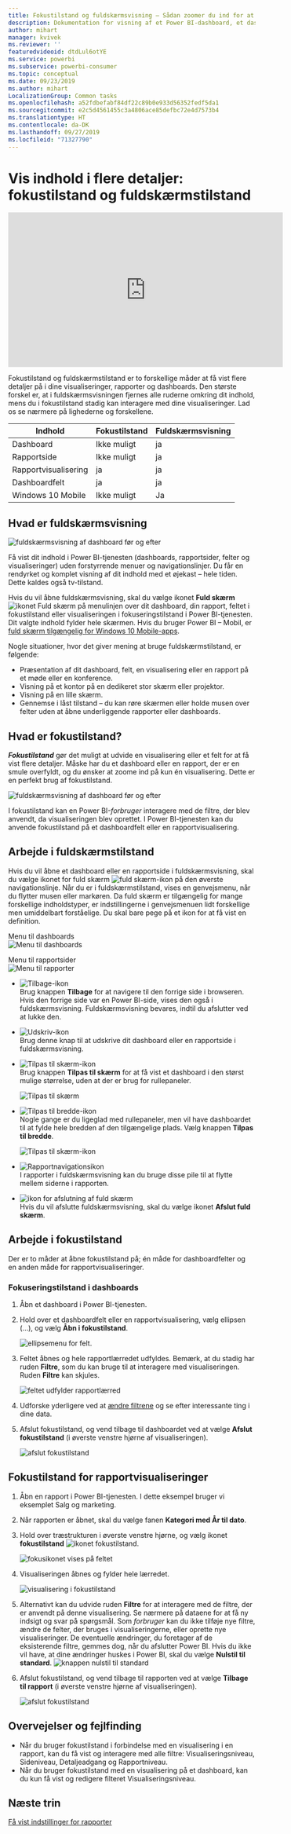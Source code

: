 ```yaml
---
title: Fokustilstand og fuldskærmsvisning – Sådan zoomer du ind for at få vist flere detaljer
description: Dokumentation for visning af et Power BI-dashboard, et dashboardfelt, en rapport eller en rapportvisualisering i fokustilstand eller fuldskærmsvisning
author: mihart
manager: kvivek
ms.reviewer: ''
featuredvideoid: dtdLul6otYE
ms.service: powerbi
ms.subservice: powerbi-consumer
ms.topic: conceptual
ms.date: 09/23/2019
ms.author: mihart
LocalizationGroup: Common tasks
ms.openlocfilehash: a52fdbefabf84df22c89b0e933d56352fedf5da1
ms.sourcegitcommit: e2c5d4561455c3a4806ace85defbc72e4d7573b4
ms.translationtype: HT
ms.contentlocale: da-DK
ms.lasthandoff: 09/27/2019
ms.locfileid: "71327790"
---
```

# <a name="display-content-in-more-detail-focus-mode-and-full-screen-mode"></a>Vis indhold i flere detaljer: fokustilstand og fuldskærmstilstand

<iframe width="560" height="315" src="https://www.youtube.com/embed/dtdLul6otYE" frameborder="0" allowfullscreen></iframe>

Fokustilstand og fuldskærmstilstand er to forskellige måder at få vist flere detaljer på i dine visualiseringer, rapporter og dashboards.  Den største forskel er, at i fuldskærmsvisningen fjernes alle ruderne omkring dit indhold, mens du i fokustilstand stadig kan interagere med dine visualiseringer. Lad os se nærmere på lighederne og forskellene.  

|Indhold    | Fokustilstand  |Fuldskærmsvisning  |
|---------|---------|----------------------|
|Dashboard     |   Ikke muligt     | ja |
|Rapportside   | Ikke muligt  | ja|
|Rapportvisualisering | ja    | ja |
|Dashboardfelt | ja    | ja |
|Windows 10 Mobile | Ikke muligt | Ja |

## <a name="what-is-full-screen-mode"></a>Hvad er fuldskærmsvisning

![fuldskærmsvisning af dashboard før og efter](media/end-user-focus/power-bi-dashboards-focus.png)

Få vist dit indhold i Power BI-tjenesten (dashboards, rapportsider, felter og visualiseringer) uden forstyrrende menuer og navigationslinjer.  Du får en rendyrket og komplet visning af dit indhold med et øjekast – hele tiden. Dette kaldes også tv-tilstand.   

Hvis du vil åbne fuldskærmsvisning, skal du vælge ikonet **Fuld skærm** ![ikonet Fuld skærm ](media/end-user-focus/power-bi-full-screen-icon.png) på menulinjen over dit dashboard, din rapport, feltet i fokustilstand eller visualiseringen i fokuseringstilstand i Power BI-tjenesten.  Dit valgte indhold fylder hele skærmen.
Hvis du bruger Power BI – Mobil, er [fuld skærm tilgængelig for Windows 10 Mobile-apps](./mobile/mobile-windows-10-app-presentation-mode.md). 

Nogle situationer, hvor det giver mening at bruge fuldskærmstilstand, er følgende:

* Præsentation af dit dashboard, felt, en visualisering eller en rapport på et møde eller en konference.
* Visning på et kontor på en dedikeret stor skærm eller projektor.
* Visning på en lille skærm.
* Gennemse i låst tilstand – du kan røre skærmen eller holde musen over felter uden at åbne underliggende rapporter eller dashboards.

## <a name="what-is-focus-mode"></a>Hvad er fokustilstand?

***Fokustilstand*** gør det muligt at udvide en visualisering eller et felt for at få vist flere detaljer.  Måske har du et dashboard eller en rapport, der er en smule overfyldt, og du ønsker at zoome ind på kun én visualisering.  Dette er en perfekt brug af fokustilstand.  

![fuldskærmsvisning af dashboard før og efter](media/end-user-focus/power-bi-compare-dash.png)

I fokustilstand kan en Power BI-*forbruger* interagere med de filtre, der blev anvendt, da visualiseringen blev oprettet.  I Power BI-tjenesten kan du anvende fokustilstand på et dashboardfelt eller en rapportvisualisering.

## <a name="working-in-full-screen-mode"></a>Arbejde i fuldskærmstilstand

Hvis du vil åbne et dashboard eller en rapportside i fuldskærmsvisning, skal du vælge ikonet for fuld skærm ![fuld skærm-ikon](media/end-user-focus/power-bi-full-screen-icon.png) på den øverste navigationslinje. Når du er i fuldskærmstilstand, vises en genvejsmenu, når du flytter musen eller markøren. Da fuld skærm er tilgængelig for mange forskellige indholdstyper, er indstillingerne i genvejsmenuen lidt forskellige men umiddelbart forståelige.  Du skal bare pege på et ikon for at få vist en definition.

Menu til dashboards    
![Menu til dashboards](media/end-user-focus/power-bi-full-screen-dash.png)    

Menu til rapportsider    
![Menu til rapporter](media/end-user-focus/power-bi-report-full-screen.png)    

  * ![Tilbage-ikon](media/end-user-focus/power-bi-back-icon.png)    
  Brug knappen **Tilbage** for at navigere til den forrige side i browseren. Hvis den forrige side var en Power BI-side, vises den også i fuldskærmsvisning.  Fuldskærmsvisning bevares, indtil du afslutter ved at lukke den.

  * ![Udskriv-ikon](media/end-user-focus/power-bi-print-icon.png)    
  Brug denne knap til at udskrive dit dashboard eller en rapportside i fuldskærmsvisning.

  * ![Tilpas til skærm-ikon](media/end-user-focus/power-bi-fit-to-screen-icon.png)    
    Brug knappen **Tilpas til skærm** for at få vist et dashboard i den størst mulige størrelse, uden at der er brug for rullepaneler.  

    ![Tilpas til skærm](media/end-user-focus/power-bi-fit-screen.png)

  * ![Tilpas til bredde-ikon](media/end-user-focus/power-bi-fit-width.png)       
    Nogle gange er du ligeglad med rullepaneler, men vil have dashboardet til at fylde hele bredden af den tilgængelige plads. Vælg knappen **Tilpas til bredde**.    

    ![Tilpas til skærm-ikon](media/end-user-focus/power-bi-fit-to-width-new.png)

  * ![Rapportnavigationsikon](media/end-user-focus/power-bi-report-nav2.png)       
    I rapporter i fuldskærmsvisning kan du bruge disse pile til at flytte mellem siderne i rapporten.    
  * ![ikon for afslutning af fuld skærm](media/end-user-focus/exit-fullscreen-new.png)     
  Hvis du vil afslutte fuldskærmsvisning, skal du vælge ikonet **Afslut fuld skærm**.

      

## <a name="working-in-focus-mode"></a>Arbejde i fokustilstand

Der er to måder at åbne fokustilstand på; én måde for dashboardfelter og en anden måde for rapportvisualiseringer.

### <a name="focus-mode-in-dashboards"></a>Fokuseringstilstand i dashboards

1. Åbn et dashboard i Power BI-tjenesten.

2. Hold over et dashboardfelt eller en rapportvisualisering, vælg ellipsen (...), og vælg **Åbn i fokustilstand**.

    ![ellipsemenu for felt](media/end-user-focus/power-bi-dashboard-focus.png).

2. Feltet åbnes og hele rapportlærredet udfyldes. Bemærk, at du stadig har ruden **Filtre**, som du kan bruge til at interagere med visualiseringen. Ruden **Filtre** kan skjules. 

   ![feltet udfylder rapportlærred](media/end-user-focus/power-bi-focus-filter.png)

4. Udforske yderligere ved at [ændre filtrene](end-user-report-filter.md) og se efter interessante ting i dine data.  

5. Afslut fokustilstand, og vend tilbage til dashboardet ved at vælge  **Afslut fokustilstand** (i øverste venstre hjørne af visualiseringen).

    ![afslut fokustilstand](media/end-user-focus/power-bi-exit.png)    


## <a name="focus-mode-for-report-visuals"></a>Fokustilstand for rapportvisualiseringer

1. Åbn en rapport i Power BI-tjenesten.  I dette eksempel bruger vi eksemplet Salg og marketing.

1. Når rapporten er åbnet, skal du vælge fanen **Kategori med År til dato**.

2. Hold over træstrukturen i øverste venstre hjørne, og vælg ikonet **fokustilstand** ![ikonet fokustilstand](media/end-user-focus/pbi_popout.jpg).  

   ![fokusikonet vises på feltet](media/end-user-focus/power-bi-hover-focus-icon.png)
2. Visualiseringen åbnes og fylder hele lærredet.

   ![visualisering i fokustilstand](media/end-user-focus/power-bi-display-focus-new.png)

3. Alternativt kan du udvide ruden **Filtre** for at interagere med de filtre, der er anvendt på denne visualisering. Se nærmere på dataene for at få ny indsigt og svar på spørgsmål. Som *forbruger* kan du ikke tilføje nye filtre, ændre de felter, der bruges i visualiseringerne, eller oprette nye visualiseringer.  De eventuelle ændringer, du foretager af de eksisterende filtre, gemmes dog, når du afslutter Power BI. Hvis du ikke vil have, at dine ændringer huskes i Power BI, skal du vælge **Nulstil til standard**. ![knappen nulstil til standard](media/end-user-focus/power-bi-resets.png)  


5. Afslut fokustilstand, og vend tilbage til rapporten ved at vælge **Tilbage til rapport** (i øverste venstre hjørne af visualiseringen).

    ![afslut fokustilstand](media/end-user-focus/power-bi-back-to-report.png)  

## <a name="considerations-and-troubleshooting"></a>Overvejelser og fejlfinding

* Når du bruger fokustilstand i forbindelse med en visualisering i en rapport, kan du få vist og interagere med alle filtre: Visualiseringsniveau, Sideniveau, Detaljeadgang og Rapportniveau.    
* Når du bruger fokustilstand med en visualisering på et dashboard, kan du kun få vist og redigere filteret Visualiseringsniveau.

## <a name="next-steps"></a>Næste trin

[Få vist indstillinger for rapporter](end-user-report-view.md)